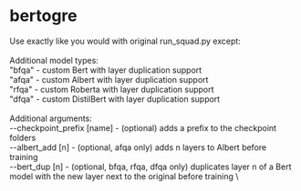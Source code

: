 # bertogre

Use exactly like you would with original run_squad.py except: \
 \
Additional model types: \
    "bfqa" - custom Bert with layer duplication support \
    "afqa" - custom Albert with layer duplication support \
    "rfqa" - custom Roberta with layer duplication support \
    "dfqa" - custom DistilBert with layer duplication support \
 \
Additional arguments: \
    --checkpoint_prefix [name] - (optional) adds a prefix to the checkpoint folders \
    --albert_add [n] - (optional, afqa only) adds n layers to Albert before training \
    --bert_dup [n] - (optional, bfqa, rfqa, dfqa only) duplicates layer n of a Bert model with the new layer next to the original before training \

